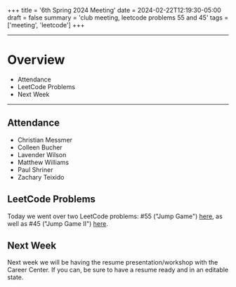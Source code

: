 +++
title = '6th Spring 2024 Meeting'
date = 2024-02-22T12:19:30-05:00
draft = false
summary = 'club meeting, leetcode problems 55 and 45'
tags = ['meeting', 'leetcode'] 
+++

***

# Overview

- Attendance
- LeetCode Problems
- Next Week

***

## Attendance

- Christian Messmer
- Colleen Bucher
- Lavender Wilson
- Matthew Williams
- Paul Shriner
- Zachary Teixido

## LeetCode Problems

Today we went over two LeetCode problems: #55 ("Jump Game") [here](https://leetcode.com/problems/jump-game/), as well as #45 ("Jump Game II") [here](https://leetcode.com/problems/jump-game-ii/).

## Next Week

Next week we will be having the resume presentation/workshop with the Career Center. If you can, be sure to have a resume ready and in an editable state. 
